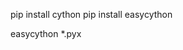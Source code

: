 <!--
 * @Email: wrj7887@163.com
 * @Author: Jeay
 * @Date: 2022-04-21 14:28:49
 * @LastEditors: Jeay
 * @LastEditTime: 2022-04-21 14:37:08
 * jeay.net
 * @FilePath: /部署/README.md
 * @Description: 
 * Copyright (c) 2022 by jeay.net, All Rights Reserved.
-->

pip install cython
pip install easycython

easycython *.pyx
